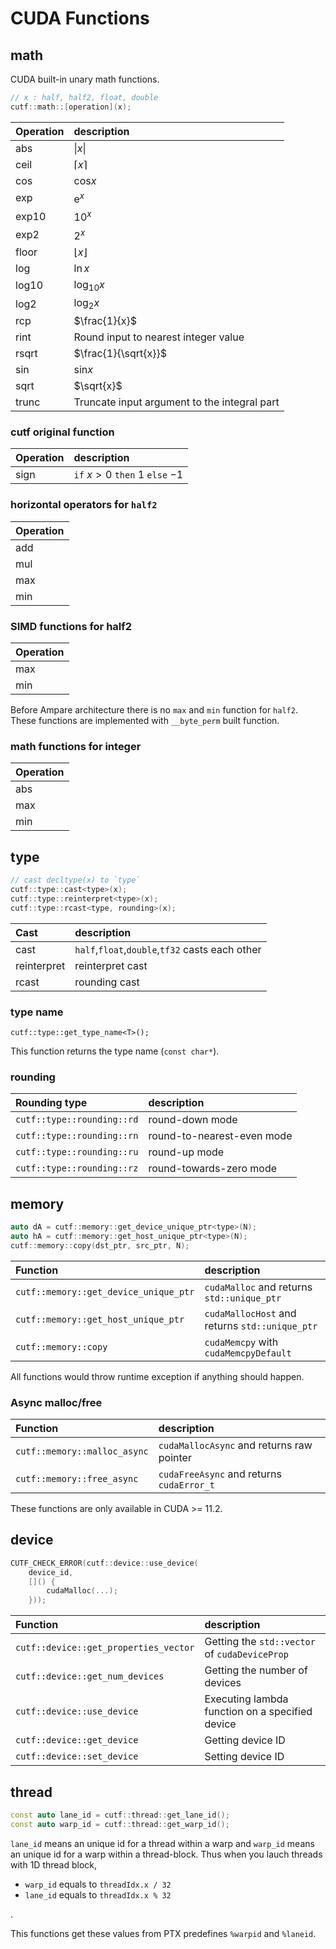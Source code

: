 # CUDA Functions
## math
CUDA built-in unary math functions.
```cpp
// x : half, half2, float, double
cutf::math::[operation](x);
```
|Operation| description |
|:--------|:------------|
|abs|$` \|x\| `$|
|ceil|$`\lceil x \rceil`$|
|cos|$`\mathrm{cos} x`$|
|exp|$`\mathrm{e}^{x}`$|
|exp10|$`10^x`$|
|exp2|$`2^x`$|
|floor|$`\lfloor x \rfloor`$|
|log|$`\ln x`$|
|log10|$`\log_{10} x`$|
|log2|$`\log_{2} x`$|
|rcp|$`\frac{1}{x}`$|
|rint|Round input to nearest integer value|
|rsqrt|$`\frac{1}{\sqrt{x}}`$|
|sin|$`\mathrm{sin} x `$|
|sqrt|$`\sqrt{x}`$|
|trunc|	Truncate input argument to the integral part|

### cutf original function
|Operation| description |
|:--------|:------------|
|sign|`if` $`x > 0`$ `then` $`1`$ `else` $`-1`$|

### horizontal operators for `half2`
|Operation|
|:--------|
|add      |
|mul      |
|max      |
|min      |

### SIMD functions for half2
|Operation|
|:--------|
|max      |
|min      |

Before Ampare architecture there is no `max` and `min` function for `half2`.
These functions are implemented with `__byte_perm` built function.

### math functions for integer
|Operation|
|:--------|
|abs      |
|max      |
|min      |

## type
```cpp
// cast decltype(x) to `type`
cutf::type::cast<type>(x);
cutf::type::reinterpret<type>(x);
cutf::type::rcast<type, rounding>(x);
```

|Cast| description |
|:--------|:------------|
|cast|`half`,`float`,`double`,`tf32` casts each other|
|reinterpret|reinterpret cast|
|rcast|rounding cast|

### type name
```
cutf::type::get_type_name<T>();
```
This function returns the type name (`const char*`).

### rounding
| Rounding type | description |
|:--------------|:------------|
|`cutf::type::rounding::rd`|round-down mode|
|`cutf::type::rounding::rn`|round-to-nearest-even mode|
|`cutf::type::rounding::ru`|round-up mode|
|`cutf::type::rounding::rz`|round-towards-zero mode|

## memory
```cpp
auto dA = cutf::memory::get_device_unique_ptr<type>(N);
auto hA = cutf::memory::get_host_unique_ptr<type>(N);
cutf::memory::copy(dst_ptr, src_ptr, N);
```

| Function | description |
|:--------------|:------------|
|`cutf::memory::get_device_unique_ptr`|`cudaMalloc` and returns `std::unique_ptr`|
|`cutf::memory::get_host_unique_ptr`|`cudaMallocHost` and returns `std::unique_ptr`|
|`cutf::memory::copy`|`cudaMemcpy` with `cudaMemcpyDefault`|

All functions would throw runtime exception if anything should happen.

### Async malloc/free
| Function | description |
|:--------------|:------------|
|`cutf::memory::malloc_async`|`cudaMallocAsync` and returns raw pointer|
|`cutf::memory::free_async`|`cudaFreeAsync` and returns `cudaError_t`|

These functions are only available in CUDA >= 11.2.

## device
```cpp
CUTF_CHECK_ERROR(cutf::device::use_device(
	device_id,
	[]() {
		cudaMalloc(...);
	}));
```

| Function | description |
|:--------------|:------------|
|`cutf::device::get_properties_vector`|Getting the `std::vector` of `cudaDeviceProp`|
|`cutf::device::get_num_devices`|Getting the number of devices|
|`cutf::device::use_device`|Executing lambda function on a specified device|
|`cutf::device::get_device`|Getting device ID|
|`cutf::device::set_device`|Setting device ID|

## thread
```cpp
const auto lane_id = cutf::thread::get_lane_id();
const auto warp_id = cutf::thread::get_warp_id();
```

`lane_id` means an unique id for a thread within a warp and `warp_id` means an unique id for a warp within a thread-block.
Thus when you lauch threads with 1D thread block,
- `warp_id` equals to `threadIdx.x / 32`
- `lane_id` equals to `threadIdx.x % 32`


.

This functions get these values from PTX predefines `%warpid` and `%laneid`.
